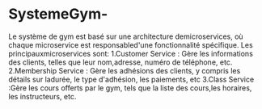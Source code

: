# SystemeGym-
Le système de gym est basé sur une architecture demicroservices, 
où chaque microservice est responsabled'une fonctionnalité spécifique.
Les principauxmicroservices sont:
1.Customer Service : Gère les informations des clients, 
telles que leur nom,adresse, numéro de téléphone, etc.
2.Membership Service : Gère les adhésions des clients,
y compris les détails sur ladurée, le type d'adhésion, les paiements, etc
3.Class Service :Gère les cours offerts par le gym, tels que la liste des cours,les horaires, 
les instructeurs, etc.
